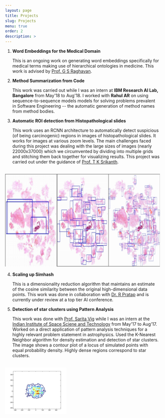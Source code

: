 ```yaml
---
layout: page
title: Projects
slug: Projects
menu: true
order: 2
description: >
---
```


1. **Word Embeddings for the Medical Domain**

     This is an ongoing work on generating word embeddings specifically for medical terms making use of hierarchical ontologies in
medicine. This work is advised by [Prof. G S Raghavan](https://www.iiitb.ac.in/faculty_page.php?name=gsrinivasaraghavan). 

2. **Method Summarization from Code**

     This work was carried out while I was an intern at **IBM Research AI Lab, Bangalore** from May'18 to Aug'18. I worked with **Rahul AR** on using sequence-to-sequence models models for solving problems prevalent in Software Engineering -- the automatic generation of method names from method bodies.

3. **Automatic ROI detection from Histopathological slides**

     This work uses an RCNN architecture to automatically detect suspicious (of being carcinogenic) regions in images of histopathological slides. It works for images at various zoom levels. The main challenges faced during this project was dealing with the large sizes of images (nearly 22000x37000) which we circumvented by dividing into multiple grids and stitching them back together for visualizing results. This project was carried out under the guidance of [Prof. T  K Srikanth](https://www.iiitb.ac.in/faculty_page.php?name=tksrikanth).
<br>
<img src="/assets/img/roi-det.png" height="300" width="900">

4. **Scaling up Simhash**

     This is a dimensionality reduction algorithm that maintains an estimate of the cosine similarity between the original high-dimensional data points. This work was done in collaboration with [Dr. R Pratap](https://sites.google.com/site/prataprameshwaryadav/) and is currently under review at a top tier AI conference.


5. **Detection of star clusters using Pattern Analysis**

     This work was done with [Prof. Sarita Vig](https://www.iist.ac.in/ess/sarita) while I was an intern at the [Indian Institute of Space Sciene and Technology](https://www.iist.ac.in/) from May'17 to Aug'17. Worked on a direct application of pattern analysis techniques for a highly relevant problem statement in astrophysics. Used the K-Nearest Neighbor algorithm for density estimation and detection of star clusters. The image shows a contour plot of a locus of simulated points with equal probability density. Highly dense regions correspond to star clusters.
<br>
<img src="/assets/img/iist.jpg" height="150" width="200"> 
